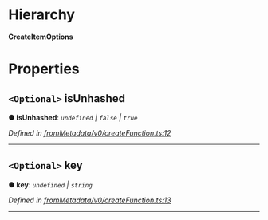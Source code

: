 

# Hierarchy

**CreateItemOptions**

# Properties

<a id="isunhashed"></a>

## `<Optional>` isUnhashed

**● isUnhashed**: *`undefined` \| `false` \| `true`*

*Defined in [fromMetadata/v0/createFunction.ts:12](https://github.com/polkadot-js/api/blob/7b04ea0/packages/type-storage/src/fromMetadata/v0/createFunction.ts#L12)*

___
<a id="key"></a>

## `<Optional>` key

**● key**: *`undefined` \| `string`*

*Defined in [fromMetadata/v0/createFunction.ts:13](https://github.com/polkadot-js/api/blob/7b04ea0/packages/type-storage/src/fromMetadata/v0/createFunction.ts#L13)*

___

